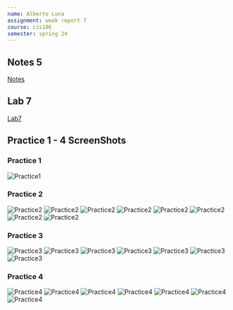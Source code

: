 ```yaml
---
name: Alberto Luna
assignment: week report 7
course: cis106
semester: spring 24
---
```


## Notes 5
[Notes](../../notes/notes4/notes5.md)

## Lab 7
[Lab7](../../labs/lab6/lab7.md)

## Practice 1 - 4 ScreenShots
### Practice 1
![Practice1](practice1.png)

### Practice 2
![Practice2](practice2%20(1).png)
![Practice2](practice2%20(2).png)
![Practice2](practice2%20(3).png)
![Practice2](practice2%20(4).png)
![Practice2](practice2%20(5).png)
![Practice2](practice2%20(6).png)
![Practice2](practice2%20(7).png)
![Practice2](practice2%20(8).png)


### Practice 3
![Practice3](practice3%20(1).png)
![Practice3](practice3%20(2).png)
![Practice3](practice3%20(3).png)
![Practice3](practice3%20(4).png)
![Practice3](practice3%20(5).png)
![Practice3](practice3%20(6).png)
![Practice3](practice3%20(7).png)

### Practice 4
![Practice4](practice4%20(1).png)
![Practice4](practice4%20(2).png)
![Practice4](practice4%20(3).png)
![Practice4](practice4%20(4).png)
![Practice4](practice4%20(5).png)
![Practice4](practice4%20(6).png)
![Practice4](practice4%20(7).png)
